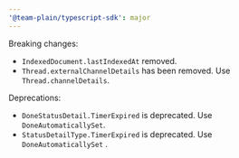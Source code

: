 ```yaml
---
'@team-plain/typescript-sdk': major
---
```


Breaking changes:
- `IndexedDocument.lastIndexedAt` removed.
- `Thread.externalChannelDetails` has been removed. Use `Thread.channelDetails`.

Deprecations: 
- `DoneStatusDetail.TimerExpired` is deprecated. Use `DoneAutomaticallySet`.
- `StatusDetailType.TimerExpired` is deprecated. Use `DoneAutomaticallySet` .

